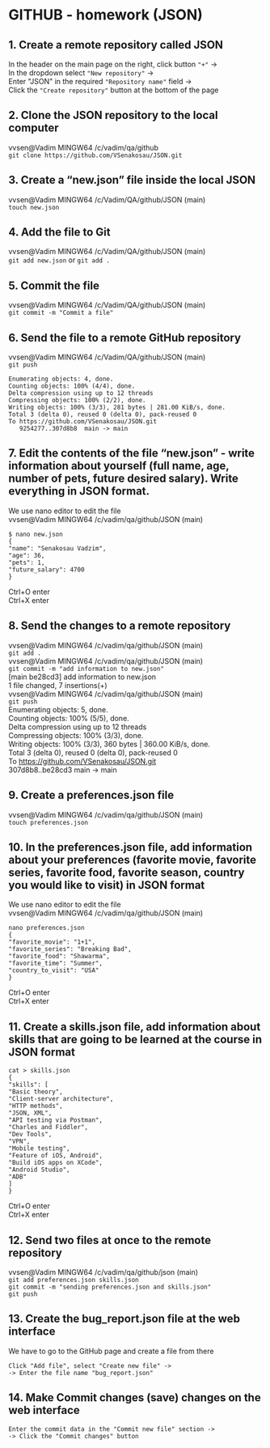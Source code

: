 # GITHUB - homework (JSON)
## 1. Create a remote repository called JSON
In the header on the main page on the right, click button `"+"` ->   
In the dropdown select `"New repository"` ->   
Enter "JSON" in the required `"Repository name"` field ->   
Click the `"Create repository"` button at the bottom of the page   
## 2. Clone the JSON repository to the local computer
vvsen@Vadim MINGW64 /c/vadim/qa/github   
`git clone https://github.com/VSenakosau/JSON.git`
## 3. Create a “new.json” file inside the local JSON
vvsen@Vadim MINGW64 /c/Vadim/QA/github/JSON (main)   
`touch new.json`
## 4. Add the file to Git
vvsen@Vadim MINGW64 /c/Vadim/QA/github/JSON (main)   
`git add new.json` or `git add .`
## 5. Commit the file
vvsen@Vadim MINGW64 /c/Vadim/QA/github/JSON (main)   
`git commit -m "Commit a file"`
## 6. Send the file to a remote GitHub repository
vvsen@Vadim MINGW64 /c/Vadim/QA/github/JSON (main)   
`git push`
```
Enumerating objects: 4, done.
Counting objects: 100% (4/4), done.
Delta compression using up to 12 threads
Compressing objects: 100% (2/2), done.
Writing objects: 100% (3/3), 281 bytes | 281.00 KiB/s, done.
Total 3 (delta 0), reused 0 (delta 0), pack-reused 0
To https://github.com/VSenakosau/JSON.git
   9254277..307d8b8  main -> main
```
## 7. Edit the contents of the file “new.json” - write information about yourself (full name, age, number of pets, future desired salary). Write everything in JSON format.
We use nano editor to edit the file   
vvsen@Vadim MINGW64 /c/vadim/qa/github/JSON (main)   
```
$ nano new.json
{
"name": "Senakosau Vadzim",
"age": 36,
"pets": 1,
"future_salary": 4700
}
```
Ctrl+O enter   
Ctrl+X enter      
## 8. Send the changes to a remote repository
vvsen@Vadim MINGW64 /c/vadim/qa/github/JSON (main)   
`git add .`   
vvsen@Vadim MINGW64 /c/vadim/qa/github/JSON (main)   
`git commit -m "add information to new.json"`   
[main be28cd3] add information to new.json   
 1 file changed, 7 insertions(+)   
vvsen@Vadim MINGW64 /c/vadim/qa/github/JSON (main)   
`git push`   
Enumerating objects: 5, done.   
Counting objects: 100% (5/5), done.   
Delta compression using up to 12 threads   
Compressing objects: 100% (3/3), done.   
Writing objects: 100% (3/3), 360 bytes | 360.00 KiB/s, done.   
Total 3 (delta 0), reused 0 (delta 0), pack-reused 0   
To https://github.com/VSenakosau/JSON.git   
   307d8b8..be28cd3  main -> main   
## 9. Create a preferences.json file  
vvsen@Vadim MINGW64 /c/vadim/qa/github/JSON (main)   
`touch preferences.json`
## 10. In the preferences.json file, add information about your preferences (favorite movie, favorite series, favorite food, favorite season, country you would like to visit) in JSON format
We use nano editor to edit the file    
vvsen@Vadim MINGW64 /c/vadim/qa/github/JSON (main)
```
nano preferences.json
{
"favorite_movie": "1+1",
"favorite_series": "Breaking Bad",
"favorite_food": "Shawarma",
"favorite_time": "Summer",
"country_to_visit": "USA"
}
```
Ctrl+O enter   
Ctrl+X enter   
## 11. Create a skills.json file, add information about skills that are going to be learned at the course in JSON format
```
cat > skills.json
{
"skills": [
"Basic theory",
"Client-server architecture",
"HTTP methods",
"JSON, XML",
"API testing via Postman",
"Charles and Fiddler",
"Dev Tools",
"VPN",
"Mobile testing",
"Feature of iOS, Android",
"Build iOS apps on XCode",
"Android Studio",
"ADB"
]
}
```
Ctrl+O enter   
Ctrl+X enter   
## 12. Send two files at once to the remote repository
vvsen@Vadim MINGW64 /c/vadim/qa/github/json (main)   
`git add preferences.json skills.json`   
`git commit -m "sending preferences.json and skills.json"`   
`git push`   
## 13. Create the bug_report.json file at the web interface
We have to go to the GitHub page and create a file from there   
```
Click "Add file", select "Create new file" ->
-> Enter the file name "bug_report.json"
```

## 14. Make Commit changes (save) changes on the web interface
```
Enter the commit data in the "Commit new file" section ->
-> Click the "Commit changes" button
```

